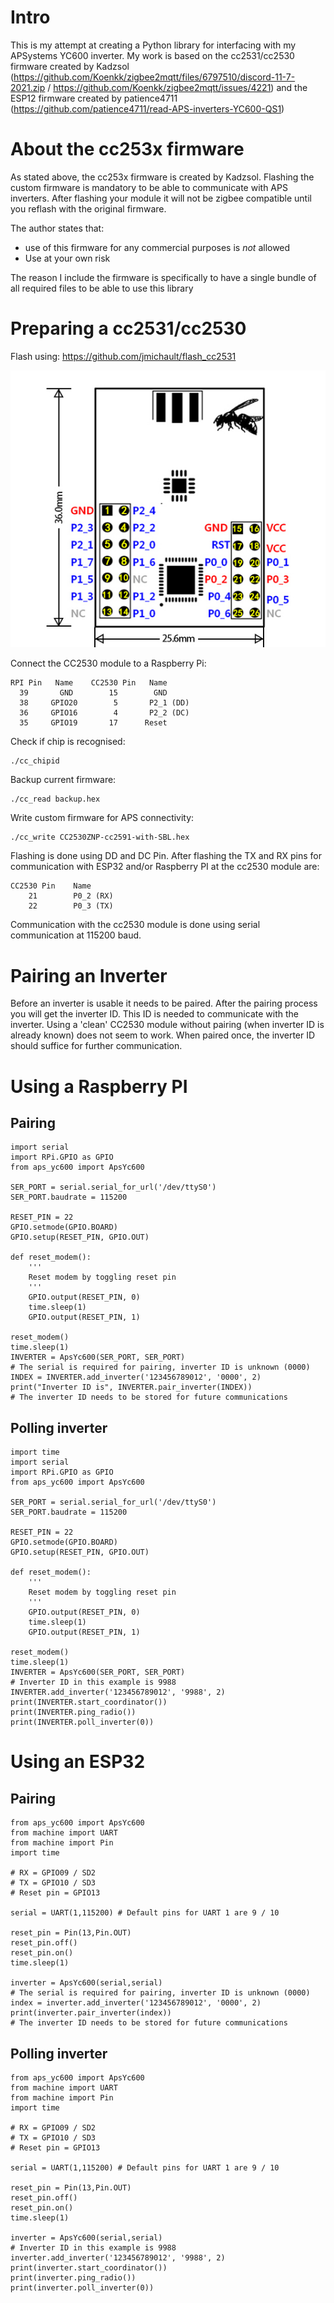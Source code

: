 # Intro
This is my attempt at creating a Python library for interfacing with my APSystems YC600 inverter.
My work is based on the cc2531/cc2530 firmware created by Kadzsol (https://github.com/Koenkk/zigbee2mqtt/files/6797510/discord-11-7-2021.zip / https://github.com/Koenkk/zigbee2mqtt/issues/4221) and the ESP12 firmware created by patience4711 (https://github.com/patience4711/read-APS-inverters-YC600-QS1)

# About the cc253x firmware
As stated above, the cc253x firmware is created by Kadzsol. 
Flashing the custom firmware is mandatory to be able to communicate with APS inverters.
After flashing your module it will not be zigbee compatible until you reflash with the original firmware.

The author states that: 
 - use of this firmware for any commercial purposes is *not* allowed
 - Use at your own risk

The reason I include the firmware is specifically to have a single bundle of all required files to be able to use this library 

# Preparing a cc2531/cc2530
Flash using: https://github.com/jmichault/flash_cc2531

![](https://github.com/No13/ApsYc600-Pythonlib/blob/master/cc2530.jpg?raw=true)

Connect the CC2530 module to a Raspberry Pi:
```
RPI Pin   Name    CC2530 Pin   Name
  39       GND        15        GND
  38     GPIO20        5       P2_1 (DD)
  36     GPIO16        4       P2_2 (DC)
  35     GPIO19       17      Reset
```
Check if chip is recognised:
```
./cc_chipid
```
Backup current firmware:
```
./cc_read backup.hex
```
Write custom firmware for APS connectivity:
```
./cc_write CC2530ZNP-cc2591-with-SBL.hex
```
Flashing is done using DD and DC Pin. After flashing the TX and RX pins for communication with ESP32 and/or
Raspberry PI at the cc2530 module are:
```
CC2530 Pin    Name
    21        P0_2 (RX)
    22        P0_3 (TX)
```
Communication with the cc2530 module is done using serial communication at
115200 baud.
   
# Pairing an Inverter
Before an inverter is usable it needs to be paired. After the pairing process you will get the inverter ID.
This ID is needed to communicate with the inverter.
Using a 'clean' CC2530 module without pairing (when inverter ID is already known) does not seem to work.
When paired once, the inverter ID should suffice for further communication.

# Using a Raspberry PI
## Pairing
    import serial
    import RPi.GPIO as GPIO
    from aps_yc600 import ApsYc600

    SER_PORT = serial.serial_for_url('/dev/ttyS0')
    SER_PORT.baudrate = 115200

    RESET_PIN = 22
    GPIO.setmode(GPIO.BOARD)
    GPIO.setup(RESET_PIN, GPIO.OUT)

    def reset_modem():
        '''
        Reset modem by toggling reset pin
        '''
        GPIO.output(RESET_PIN, 0)
        time.sleep(1)
        GPIO.output(RESET_PIN, 1)

    reset_modem()
    time.sleep(1)
    INVERTER = ApsYc600(SER_PORT, SER_PORT)
    # The serial is required for pairing, inverter ID is unknown (0000)
    INDEX = INVERTER.add_inverter('123456789012', '0000', 2)
    print("Inverter ID is", INVERTER.pair_inverter(INDEX))
    # The inverter ID needs to be stored for future communications

## Polling inverter
    import time
    import serial
    import RPi.GPIO as GPIO
    from aps_yc600 import ApsYc600

    SER_PORT = serial.serial_for_url('/dev/ttyS0')
    SER_PORT.baudrate = 115200

    RESET_PIN = 22
    GPIO.setmode(GPIO.BOARD)
    GPIO.setup(RESET_PIN, GPIO.OUT)

    def reset_modem():
        '''
        Reset modem by toggling reset pin
        '''
        GPIO.output(RESET_PIN, 0)
        time.sleep(1)
        GPIO.output(RESET_PIN, 1)

    reset_modem()
    time.sleep(1)
    INVERTER = ApsYc600(SER_PORT, SER_PORT)
    # Inverter ID in this example is 9988
    INVERTER.add_inverter('123456789012', '9988', 2)
    print(INVERTER.start_coordinator())
    print(INVERTER.ping_radio())
    print(INVERTER.poll_inverter(0))


# Using an ESP32
## Pairing
    from aps_yc600 import ApsYc600
    from machine import UART
    from machine import Pin
    import time

    # RX = GPIO09 / SD2
    # TX = GPIO10 / SD3
    # Reset pin = GPIO13

    serial = UART(1,115200) # Default pins for UART 1 are 9 / 10

    reset_pin = Pin(13,Pin.OUT)
    reset_pin.off()
    reset_pin.on()
    time.sleep(1)

    inverter = ApsYc600(serial,serial)
    # The serial is required for pairing, inverter ID is unknown (0000)
    index = inverter.add_inverter('123456789012', '0000', 2)
    print(inverter.pair_inverter(index))
    # The inverter ID needs to be stored for future communications

## Polling inverter
    from aps_yc600 import ApsYc600
    from machine import UART
    from machine import Pin
    import time

    # RX = GPIO09 / SD2
    # TX = GPIO10 / SD3
    # Reset pin = GPIO13

    serial = UART(1,115200) # Default pins for UART 1 are 9 / 10

    reset_pin = Pin(13,Pin.OUT)
    reset_pin.off()
    reset_pin.on()
    time.sleep(1)

    inverter = ApsYc600(serial,serial)
    # Inverter ID in this example is 9988
    inverter.add_inverter('123456789012', '9988', 2)
    print(inverter.start_coordinator())
    print(inverter.ping_radio())
    print(inverter.poll_inverter(0))
